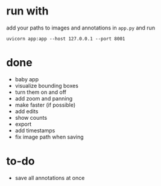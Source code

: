 # run with
add your paths to images and annotations in `app.py` and run
```
uvicorn app:app --host 127.0.0.1 --port 8001
```

# done
- baby app
- visualize bounding boxes
- turn them on and off
- add zoom and panning
- make faster (if possible)
- add edits
- show counts
- export
- add timestamps
- fix image path when saving

# to-do
- save all annotations at once
